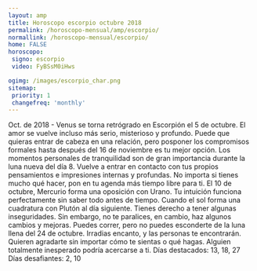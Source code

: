 ```yaml
---
layout: amp
title: Horoscopo escorpio octubre 2018 
permalink: /horoscopo-mensual/amp/escorpio/
normallink: /horoscopo-mensual/escorpio/
home: FALSE
horoscopo:
 signo: escorpio
 video: FyBSsM0iHws

ogimg: /images/escorpio_char.png
sitemap:
 priority: 1
 changefreq: 'monthly'
---
```



Oct. de 2018 - Venus se torna retrógrado en Escorpión el 5 de octubre. El amor se vuelve incluso más serio, misterioso y profundo. Puede que quieras entrar de cabeza en una relación, pero posponer los compromisos formales hasta después del 16 de noviembre es tu mejor opción. 
Los momentos personales de tranquilidad son de gran importancia durante la luna nueva del día 8. Vuelve a entrar en contacto con tus propios pensamientos e impresiones internas y profundas. No importa si tienes mucho qué hacer, pon en tu agenda más tiempo libre para ti. 
El 10 de octubre, Mercurio forma una oposición con Urano. Tu intuición funciona perfectamente sin saber todo antes de tiempo. 
Cuando el sol forma una cuadratura con Plutón al día siguiente. Tienes derecho a tener algunas inseguridades. Sin embargo, no te paralices, en cambio, haz algunos cambios y mejoras. 
Puedes correr, pero no puedes esconderte de la luna llena del 24 de octubre. Irradias encanto, y las personas te encontrarán. Quieren agradarte sin importar cómo te sientas o qué hagas. Alguien totalmente inesperado podría acercarse a ti. 
Días destacados: 13, 18, 27
Días desafiantes: 2, 10
